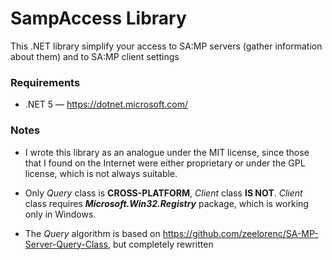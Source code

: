 # SampAccess Library
This .NET library simplify your access to SA:MP servers (gather information about them) and to SA:MP client settings

### Requirements
  - .NET 5 — https://dotnet.microsoft.com/

### Notes
- I wrote this library as an analogue under the MIT license, since those that I found on the Internet were either proprietary or under the GPL license, which is not always suitable.

- Only *Query* class is **CROSS-PLATFORM**, *Client* class **IS NOT**. *Client* class requires ***Microsoft.Win32.Registry*** package, which is working only in Windows.

- The *Query* algorithm is based on https://github.com/zeelorenc/SA-MP-Server-Query-Class, but completely rewritten 
